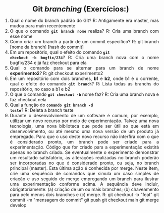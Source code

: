 <p style="text-align: center;"><font size="5"><b>Git <i>branching</i> (Exercícios:)</b></font></p1></p>
<DIV align="justify">

1. Qual o nome do branch padrão do Git?
    R: Antigamente era master, mas mudou para main recentemente
2. O que o comando **<code>git branch nome</code>** realiza?
    R: Cria uma branch com esse nome
3. Como criar um branch a partir de um commit específico?
    R: git branch [nome da branch] [hash do commit]
4. Em um repositório, qual o efeito do comando **<code>git checkout -b bugfix/234</code>**?
    R: Cria uma branch nova com o nome bugfix/234 e já faz checkout para ela
5. Qual o comando para se alternar para um branch de nome **experimento2**?
    R: git checkout experimento2
6. Em um repositório com dois branches, **b1** e **b2**, onde b1 é o corrente, qual o efeito do comando **<code>git branch</code>**?
    R: Lista todas as branchs do repositório, no caso a b1 e b2
7. O que o comando **<code>git checkout -b</code>** nome faz?
    R: Cria uma branch nova e faz checkout nela
8. Qual a função do <code>**comando git branch -d teste</code>**?
    R: Deleta a branch teste
9. Durante o desenvolvimento de um software é comum, por exemplo, utilizar um novo recurso por meio de experimentação. Talvez uma nova tecnologia, uma nova biblioteca que pode ser útil ao que está em desenvolvimento, ou até mesmo uma nova versão de um produto já empregado. Para que o uso deste novo recurso não interfira com o que é considerado pronto, um branch pode ser criado para a experimentação. Código que for criado para a experimentação existirá apenas no branch criado. Se eventualmente o experimento demonstrar um resultado satisfatório, as alterações realizadas no branch poderão ser incorporadas no que é considerado pronto, ou seja, no branch principal (master). Esta última ação é conhecida por merge. Neste item, crie uma sequência de comandos que simula um caso simples de criação e uso seguido de merge empregando um branch para ilustrar uma experimentação conforme acima. A sequência deve incluir, obrigatoriamente: (a) criação de um ou mais branches; (b) chaveamento para pelo menos dois branches e (c) merge.
    R: git checkout -b "feat"
    git commit -m "mensagem do commit"
    git push
    git checkout main
    git merge develop
